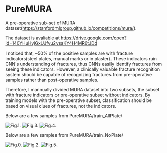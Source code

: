 # PureMURA
A pre-operative sub-set of MURA dataset(https://stanfordmlgroup.github.io/competitions/mura/).

The dataset is avaliable at https://drive.google.com/open?id=140YHuHvjGxUJfvu2vsaKY4H4MR6tJDd

I noticed that, ~50% of the positive samples are with fracture indicators(steel plates, manual marks or in plaster). These indicators ruin CNN's understanding of fractures, thus CNNs easily identify fractures from seeing these indicators. However, a clinically valuable fracture recognition system should be capable of recognizing fractures from pre-operative samples rather than post-operative samples. 




Therefore, I mannually divided MURA dataset into two subsets, the subset with fracture indicators or pre-operative subset without indicators. By training models with the pre-operative subset, classification should be based on visual clues of fractures, not the indicators.

Below are a few samples from PureMURA/train_AllPlate/

![Fig.1.](https://github.com/huangyjhust/PureMURA/blob/master/samples/1_Plaster.png)
![Fig.3.](https://github.com/huangyjhust/PureMURA/blob/master/samples/2_Plate.png)
![Fig.4.](https://github.com/huangyjhust/PureMURA/blob/master/samples/3_Mark.png)

Below are a few samples from PureMURA/train_NoPlate/

![Fig.0.](https://github.com/huangyjhust/PureMURA/blob/master/samples/1_NoPlate.png)
![Fig.2.](https://github.com/huangyjhust/PureMURA/blob/master/samples/2_NoPlate.png)
![Fig.5.](https://github.com/huangyjhust/PureMURA/blob/master/samples/3_NoPlate.png)
